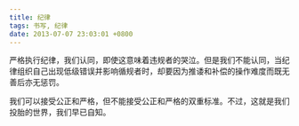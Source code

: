 ```yaml
---
title: 纪律
tags: 书写, 纪律
date: 2013-07-07 23:03:01 +0800
---
```



严格执行纪律，我们认同，即使这意味着违规者的哭泣。但是我们不能认同，当纪律组织自己出现低级错误并影响循规者时，却要因为推诿和补偿的操作难度而既无善后亦无惩罚。

我们可以接受公正和严格，但不能接受公正和严格的双重标准。不过，这就是我们投胎的世界，我们早已自知。

